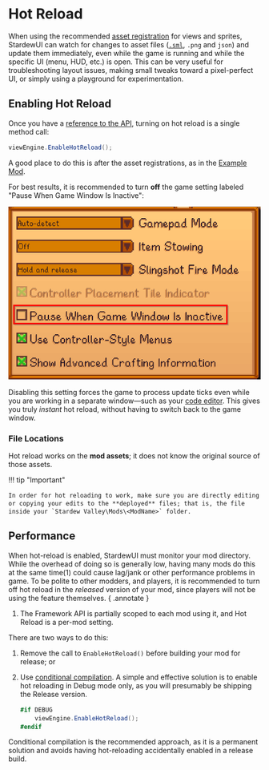 # Hot Reload

When using the recommended [asset registration](adding-ui-assets.md#adding-views) for views and sprites, StardewUI can watch for changes to asset files ([`.sml`](../framework/starml.md), `.png` and `json`) and update them immediately, even while the game is running and while the specific UI (menu, HUD, etc.) is open. This can be very useful for troubleshooting layout issues, making small tweaks toward a pixel-perfect UI, or simply using a playground for experimentation.

## Enabling Hot Reload

Once you have a [reference to the API](index.md#adding-the-api), turning on hot reload is a single method call:

```cs
viewEngine.EnableHotReload();
```

A good place to do this is after the asset registrations, as in the [Example Mod](https://github.com/focustense/StardewUI/blob/v0.1.0/TestMod/ModEntry.cs#L36).

For best results, it is recommended to turn **off** the game setting labeled "Pause When Game Window Is Inactive":

![Pause when inactive setting](../images/screenshot-pause-inactive-off.png)

Disabling this setting forces the game to process update ticks even while you are working in a separate window—such as your [code editor](editor-setup.md). This gives you truly _instant_ hot reload, without having to switch back to the game window.

### File Locations

Hot reload works on the **mod assets**; it does not know the original source of those assets.

!!! tip "Important"

    In order for hot reloading to work, make sure you are directly editing or copying your edits to the **deployed** files; that is, the file inside your `Stardew Valley\Mods\<ModName>` folder.

## Performance

When hot-reload is enabled, StardewUI must monitor your mod directory. While the overhead of doing so is generally low, having many mods do this at the same time(1) could cause lag/jank or other performance problems in game. To be polite to other modders, and players, it is recommended to turn off hot reload in the _released_ version of your mod, since players will not be using the feature themselves.
{ .annotate }

1.  The Framework API is partially scoped to each mod using it, and Hot Reload is a per-mod setting.

There are two ways to do this:

1. Remove the call to `EnableHotReload()` before building your mod for release; or
2. Use [conditional compilation](https://learn.microsoft.com/en-us/dotnet/csharp/language-reference/preprocessor-directives#conditional-compilation). A simple and effective solution is to enable hot reloading in Debug mode only, as you will presumably be shipping the Release version.

    ```cs
    #if DEBUG
        viewEngine.EnableHotReload();
    #endif
    ```

Conditional compilation is the recommended approach, as it is a permanent solution and avoids having hot-reloading accidentally enabled in a release build.